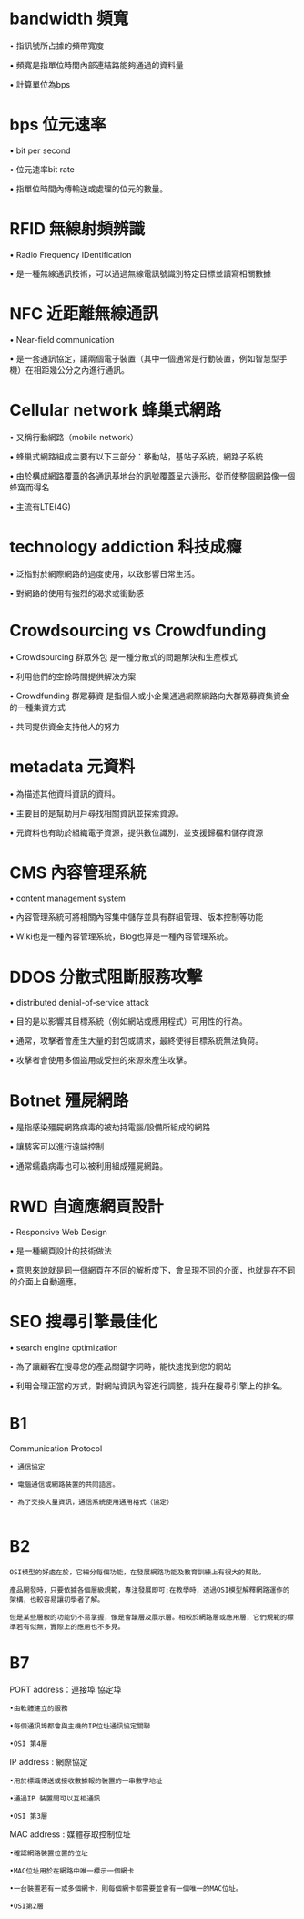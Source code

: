 # bandwidth 頻寬

• 指訊號所占據的頻帶寬度

• 頻寬是指單位時間內部連結路能夠通過的資料量

• 計算單位為bps

# bps 位元速率

• bit per second

• 位元速率bit rate

• 指單位時間內傳輸送或處理的位元的數量。


# RFID 無線射頻辨識

• Radio Frequency IDentification

• 是一種無線通訊技術，可以通過無線電訊號識別特定目標並讀寫相關數據


# NFC 近距離無線通訊 

• Near-field communication

• 是一套通訊協定，讓兩個電子裝置（其中一個通常是行動裝置，例如智慧型手機）在相距幾公分之內進行通訊。


# Cellular network 蜂巢式網路

• 又稱行動網路（mobile network）

• 蜂巢式網路組成主要有以下三部分：移動站，基站子系統，網路子系統

• 由於構成網路覆蓋的各通訊基地台的訊號覆蓋呈六邊形，從而使整個網路像一個蜂窩而得名

• 主流有LTE(4G)


# technology addiction 科技成癮

• 泛指對於網際網路的過度使用，以致影響日常生活。

• 對網路的使用有強烈的渴求或衝動感


# Crowdsourcing vs Crowdfunding

• Crowdsourcing 群眾外包 是一種分散式的問題解決和生產模式

• 利用他們的空餘時間提供解決方案

• Crowdfunding 群眾募資 是指個人或小企業通過網際網路向大群眾募資集資金的一種集資方式
 
• 共同提供資金支持他人的努力


# metadata 元資料

• 為描述其他資料資訊的資料。

• 主要目的是幫助用戶尋找相關資訊並探索資源。

• 元資料也有助於組織電子資源，提供數位識別，並支援歸檔和儲存資源

# CMS 內容管理系統

• content management system

• 內容管理系統可將相關內容集中儲存並具有群組管理、版本控制等功能

• Wiki也是一種內容管理系統，Blog也算是一種內容管理系統。


# DDOS 分散式阻斷服務攻擊

• distributed denial-of-service attack

• 目的是以影響其目標系統（例如網站或應用程式）可用性的行為。

• 通常，攻擊者會產生大量的封包或請求，最終使得目標系統無法負荷。

• 攻擊者會使用多個盜用或受控的來源來產生攻擊。


# Botnet 殭屍網路

• 是指感染殭屍網路病毒的被劫持電腦/設備所組成的網路

• 讓駭客可以進行遠端控制

• 通常蠕蟲病毒也可以被利用組成殭屍網路。

# RWD 自適應網頁設計

• Responsive Web Design

• 是一種網頁設計的技術做法

• 意思來說就是同一個網頁在不同的解析度下，會呈現不同的介面，也就是在不同的介面上自動適應。


# SEO 搜尋引擎最佳化

• search engine optimization

• 為了讓顧客在搜尋您的產品關鍵字詞時，能快速找到您的網站

• 利用合理正當的方式，對網站資訊內容進行調整，提升在搜尋引擎上的排名。


# B1
Communication Protocol
```
• 通信協定

• 電腦通信或網路裝置的共同語言。

• 為了交換大量資訊，通信系統使用通用格式（協定）


```










# B2
```
OSI模型的好處在於，它細分每個功能，在發展網路功能及教育訓練上有很大的幫助。

產品開發時，只要依據各個層級規範，專注發展即可;在教學時，透過OSI模型解釋網路運作的架構，也較容易讓初學者了解。

但是某些層級的功能仍不易掌握，像是會議層及展示層。相較於網路層或應用層，它們規範的標準若有似無，實際上的應用也不多見。
```


# B7

PORT address：連接埠 協定埠
```
•由軟體建立的服務 

•每個通訊埠都會與主機的IP位址通訊協定關聯

•OSI 第4層
```
IP address : 網際協定
```
•用於標識傳送或接收數據報的裝置的一串數字地址

•通過IP 裝置間可以互相通訊

•OSI 第3層
```
MAC address : 媒體存取控制位址
```
•確認網路裝置位置的位址

•MAC位址用於在網路中唯一標示一個網卡

•一台裝置若有一或多個網卡，則每個網卡都需要並會有一個唯一的MAC位址。

•OSI第2層

```

